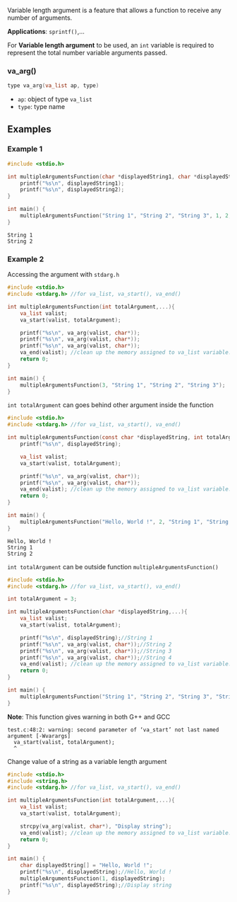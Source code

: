 Variable length argument is a feature that allows a function to receive any number of arguments. 

**Applications**: ``sprintf()``,...

For **Variable length argument** to be used, an ``int`` variable is required to represent the total number variable arguments passed.

### va_arg()

```c
type va_arg(va_list ap, type)
```

* ``ap``:  object of type ``va_list``
* ``type``: type name

## Examples

### Example 1

```c
#include <stdio.h>

int multipleArgumentsFunction(char *displayedString1, char *displayedString2,...){
	printf("%s\n", displayedString1);
	printf("%s\n", displayedString2);
}

int main() {
	multipleArgumentsFunction("String 1", "String 2", "String 3", 1, 2, 3);
}   
```
```
String 1
String 2
```
### Example 2

Accessing the argument with ``stdarg.h``

```c
#include <stdio.h>
#include <stdarg.h> //for va_list, va_start(), va_end()

int multipleArgumentsFunction(int totalArgument,...){
	va_list valist;
	va_start(valist, totalArgument);

	printf("%s\n", va_arg(valist, char*));
	printf("%s\n", va_arg(valist, char*));
	printf("%s\n", va_arg(valist, char*));
	va_end(valist); //clean up the memory assigned to va_list variable.
	return 0;
}

int main() {
	multipleArgumentsFunction(3, "String 1", "String 2", "String 3");
}  
```

``int totalArgument`` can goes behind other argument inside the function

```c
#include <stdio.h>
#include <stdarg.h> //for va_list, va_start(), va_end()

int multipleArgumentsFunction(const char *displayedString, int totalArgument,...){
	printf("%s\n", displayedString);

	va_list valist;
	va_start(valist, totalArgument);

	printf("%s\n", va_arg(valist, char*));
	printf("%s\n", va_arg(valist, char*));
	va_end(valist); //clean up the memory assigned to va_list variable.
	return 0;
}

int main() {
	multipleArgumentsFunction("Hello, World !", 2, "String 1", "String 2");
} 
```
```
Hello, World !
String 1
String 2
```

``int totalArgument`` can be outside function ``multipleArgumentsFunction()``

```c
#include <stdio.h>
#include <stdarg.h> //for va_list, va_start(), va_end()

int totalArgument = 3;

int multipleArgumentsFunction(char *displayedString,...){
	va_list valist;
	va_start(valist, totalArgument);

	printf("%s\n", displayedString);//String 1
	printf("%s\n", va_arg(valist, char*));//String 2
	printf("%s\n", va_arg(valist, char*));//String 3
	printf("%s\n", va_arg(valist, char*));//String 4
	va_end(valist); //clean up the memory assigned to va_list variable.
	return 0;
}

int main() {
	multipleArgumentsFunction("String 1", "String 2", "String 3", "String 4");
} 
```

**Note**: This function gives warning in both G++ and GCC

```
test.c:48:2: warning: second parameter of ‘va_start’ not last named argument [-Wvarargs]
  va_start(valist, totalArgument);
  ^
```

Change value of a string as a variable length argument

```c
#include <stdio.h>
#include <string.h>
#include <stdarg.h> //for va_list, va_start(), va_end()

int multipleArgumentsFunction(int totalArgument,...){
	va_list valist;
	va_start(valist, totalArgument);

	strcpy(va_arg(valist, char*), "Display string");
	va_end(valist); //clean up the memory assigned to va_list variable.
	return 0;
}

int main() {
	char displayedString[] = "Hello, World !";
	printf("%s\n", displayedString);//Hello, World !
	multipleArgumentsFunction(1, displayedString);
	printf("%s\n", displayedString);//Display string
} 
```
